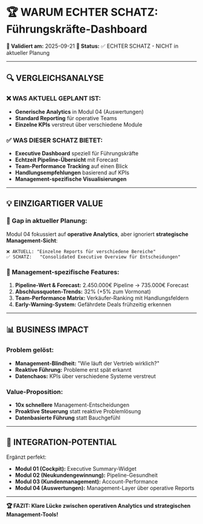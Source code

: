 # 🏆 WARUM ECHTER SCHATZ: Führungskräfte-Dashboard

**📅 Validiert am:** 2025-09-21
**🎯 Status:** ✅ ECHTER SCHATZ - NICHT in aktueller Planung

---

## 🔍 **VERGLEICHSANALYSE**

### **❌ WAS AKTUELL GEPLANT IST:**
- **Generische Analytics** in Modul 04 (Auswertungen)
- **Standard Reporting** für operative Teams
- **Einzelne KPIs** verstreut über verschiedene Module

### **✅ WAS DIESER SCHATZ BIETET:**
- **Executive Dashboard** speziell für Führungskräfte
- **Echtzeit Pipeline-Übersicht** mit Forecast
- **Team-Performance Tracking** auf einen Blick
- **Handlungsempfehlungen** basierend auf KPIs
- **Management-spezifische Visualisierungen**

---

## 💡 **EINZIGARTIGER VALUE**

### **🎯 Gap in aktueller Planung:**
Modul 04 fokussiert auf **operative Analytics**, aber ignoriert **strategische Management-Sicht**:

```
❌ AKTUELL: "Einzelne Reports für verschiedene Bereiche"
✅ SCHATZ:   "Consolidated Executive Overview für Entscheidungen"
```

### **🚀 Management-spezifische Features:**
1. **Pipeline-Wert & Forecast:** 2.450.000€ Pipeline → 735.000€ Forecast
2. **Abschlussquoten-Trends:** 32% (+5% zum Vormonat)
3. **Team-Performance Matrix:** Verkäufer-Ranking mit Handlungsfeldern
4. **Early-Warning-System:** Gefährdete Deals frühzeitig erkennen

---

## 📊 **BUSINESS IMPACT**

### **Problem gelöst:**
- **Management-Blindheit:** "Wie läuft der Vertrieb wirklich?"
- **Reaktive Führung:** Probleme erst spät erkannt
- **Datenchaos:** KPIs über verschiedene Systeme verstreut

### **Value-Proposition:**
- **10x schnellere** Management-Entscheidungen
- **Proaktive Steuerung** statt reaktive Problemlösung
- **Datenbasierte Führung** statt Bauchgefühl

---

## 🎯 **INTEGRATION-POTENTIAL**

Ergänzt perfekt:
- **Modul 01 (Cockpit):** Executive Summary-Widget
- **Modul 02 (Neukundengewinnung):** Pipeline-Gesundheit
- **Modul 03 (Kundenmanagement):** Account-Performance
- **Modul 04 (Auswertungen):** Management-Layer über operative Reports

---

**🏆 FAZIT: Klare Lücke zwischen operativen Analytics und strategischen Management-Tools!**